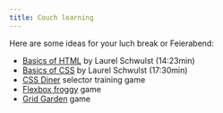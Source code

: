 ```yaml
---
title: Couch learning
---
```


Here are some ideas for your luch break or Feierabend:

- [Basics of HTML](https://www.youtube.com/watch?v=CkzbI1Tv_rQ) by Laurel Schwulst (14:23min)
- [Basics of CSS](https://www.youtube.com/watch?v=BUZIaTHm_oE) by Laurel Schwulst (17:30min)
- [CSS Diner](https://flukeout.github.io) selector training game
- [Flexbox froggy](https://flexboxfroggy.com) game
- [Grid Garden](https://cssgridgarden.com) game
